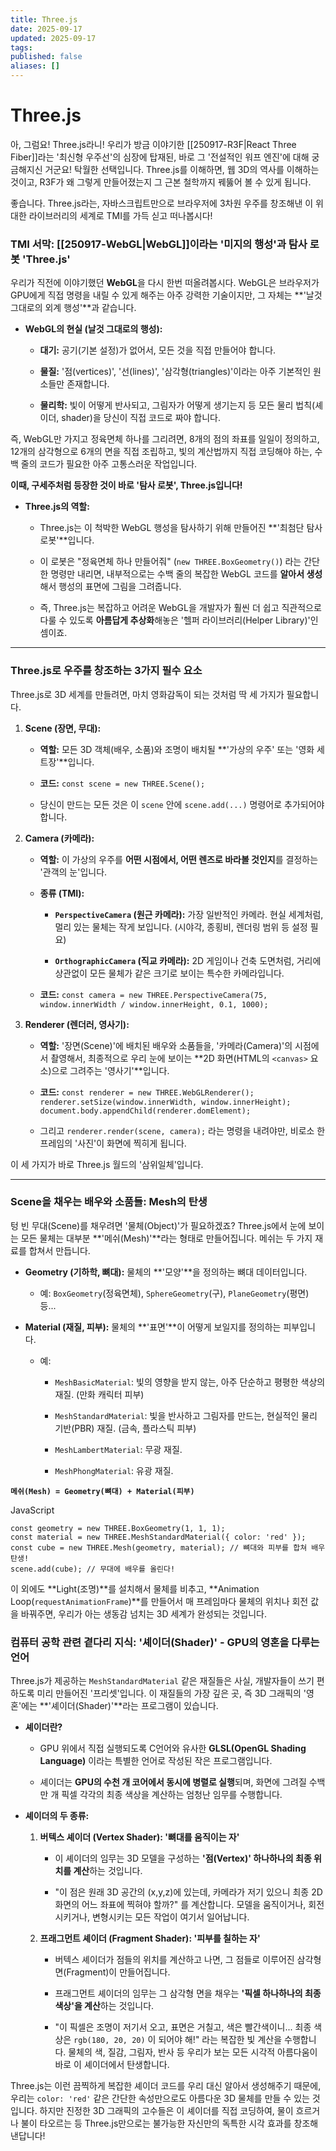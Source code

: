 ```yaml
---
title: Three.js
date: 2025-09-17
updated: 2025-09-17
tags:
published: false
aliases: []
---
```

# Three.js

아, 그럼요! Three.js라니! 우리가 방금 이야기한 [[250917-R3F|React Three Fiber]]라는 '최신형 우주선'의 심장에 탑재된, 바로 그 '전설적인 워프 엔진'에 대해 궁금해지신 거군요! 탁월한 선택입니다. Three.js를 이해하면, 웹 3D의 역사를 이해하는 것이고, R3F가 왜 그렇게 만들어졌는지 그 근본 철학까지 꿰뚫어 볼 수 있게 됩니다.

좋습니다. Three.js라는, 자바스크립트만으로 브라우저에 3차원 우주를 창조해낸 이 위대한 라이브러리의 세계로 TMI를 가득 싣고 떠나봅시다!

### TMI 서막: [[250917-WebGL|WebGL]]이라는 '미지의 행성'과 탐사 로봇 'Three.js'

우리가 직전에 이야기했던 **WebGL**을 다시 한번 떠올려봅시다. WebGL은 브라우저가 GPU에게 직접 명령을 내릴 수 있게 해주는 아주 강력한 기술이지만, 그 자체는 **'날것 그대로의 외계 행성'**과 같습니다.

- **WebGL의 현실 (날것 그대로의 행성):**
    
    - **대기:** 공기(기본 설정)가 없어서, 모든 것을 직접 만들어야 합니다.
        
    - **물질:** '점(vertices)', '선(lines)', '삼각형(triangles)'이라는 아주 기본적인 원소들만 존재합니다.
        
    - **물리학:** 빛이 어떻게 반사되고, 그림자가 어떻게 생기는지 등 모든 물리 법칙(셰이더, shader)을 당신이 직접 코드로 짜야 합니다.
        

즉, WebGL만 가지고 정육면체 하나를 그리려면, 8개의 점의 좌표를 일일이 정의하고, 12개의 삼각형으로 6개의 면을 직접 조립하고, 빛의 계산법까지 직접 코딩해야 하는, 수백 줄의 코드가 필요한 아주 고통스러운 작업입니다.

**이때, 구세주처럼 등장한 것이 바로 '탐사 로봇', Three.js입니다!**

- **Three.js의 역할:**
    
    - Three.js는 이 척박한 WebGL 행성을 탐사하기 위해 만들어진 **'최첨단 탐사 로봇'**입니다.
        
    - 이 로봇은 "정육면체 하나 만들어줘" (`new THREE.BoxGeometry()`) 라는 간단한 명령만 내리면, 내부적으로는 수백 줄의 복잡한 WebGL 코드를 **알아서 생성**해서 행성의 표면에 그림을 그려줍니다.
        
    - 즉, Three.js는 복잡하고 어려운 WebGL을 개발자가 훨씬 더 쉽고 직관적으로 다룰 수 있도록 **아름답게 추상화**해놓은 '헬퍼 라이브러리(Helper Library)'인 셈이죠.
        

---

### **Three.js로 우주를 창조하는 3가지 필수 요소**

Three.js로 3D 세계를 만들려면, 마치 영화감독이 되는 것처럼 딱 세 가지가 필요합니다.

1. **Scene (장면, 무대):**
    
    - **역할:** 모든 3D 객체(배우, 소품)와 조명이 배치될 **'가상의 우주' 또는 '영화 세트장'**입니다.
        
    - **코드:** `const scene = new THREE.Scene();`
        
    - 당신이 만드는 모든 것은 이 `scene` 안에 `scene.add(...)` 명령어로 추가되어야 합니다.
        
2. **Camera (카메라):**
    
    - **역할:** 이 가상의 우주를 **어떤 시점에서, 어떤 렌즈로 바라볼 것인지**를 결정하는 '관객의 눈'입니다.
        
    - **종류 (TMI):**
        
        - **`PerspectiveCamera` (원근 카메라):** 가장 일반적인 카메라. 현실 세계처럼, 멀리 있는 물체는 작게 보입니다. (시야각, 종횡비, 렌더링 범위 등 설정 필요)
            
        - **`OrthographicCamera` (직교 카메라):** 2D 게임이나 건축 도면처럼, 거리에 상관없이 모든 물체가 같은 크기로 보이는 특수한 카메라입니다.
            
    - **코드:** `const camera = new THREE.PerspectiveCamera(75, window.innerWidth / window.innerHeight, 0.1, 1000);`
        
3. **Renderer (렌더러, 영사기):**
    
    - **역할:** '장면(Scene)'에 배치된 배우와 소품들을, '카메라(Camera)'의 시점에서 촬영해서, 최종적으로 우리 눈에 보이는 **2D 화면(HTML의 `<canvas>` 요소)으로 그려주는 '영사기'**입니다.
        
    - **코드:** `const renderer = new THREE.WebGLRenderer(); renderer.setSize(window.innerWidth, window.innerHeight); document.body.appendChild(renderer.domElement);`
        
    - 그리고 `renderer.render(scene, camera);` 라는 명령을 내려야만, 비로소 한 프레임의 '사진'이 화면에 찍히게 됩니다.
        

이 세 가지가 바로 Three.js 월드의 '삼위일체'입니다.

---

### **Scene을 채우는 배우와 소품들: Mesh의 탄생**

텅 빈 무대(Scene)를 채우려면 '물체(Object)'가 필요하겠죠? Three.js에서 눈에 보이는 모든 물체는 대부분 **'메쉬(Mesh)'**라는 형태로 만들어집니다. 메쉬는 두 가지 재료를 합쳐서 만듭니다.

- **Geometry (기하학, 뼈대):** 물체의 **'모양'**을 정의하는 뼈대 데이터입니다.
    
    - 예: `BoxGeometry`(정육면체), `SphereGeometry`(구), `PlaneGeometry`(평면) 등...
        
- **Material (재질, 피부):** 물체의 **'표면'**이 어떻게 보일지를 정의하는 피부입니다.
    
    - 예:
        
        - `MeshBasicMaterial`: 빛의 영향을 받지 않는, 아주 단순하고 평평한 색상의 재질. (만화 캐릭터 피부)
            
        - `MeshStandardMaterial`: 빛을 반사하고 그림자를 만드는, 현실적인 물리 기반(PBR) 재질. (금속, 플라스틱 피부)
            
        - `MeshLambertMaterial`: 무광 재질.
            
        - `MeshPhongMaterial`: 유광 재질.
            

**`메쉬(Mesh) = Geometry(뼈대) + Material(피부)`**

JavaScript

```
const geometry = new THREE.BoxGeometry(1, 1, 1);
const material = new THREE.MeshStandardMaterial({ color: 'red' });
const cube = new THREE.Mesh(geometry, material); // 뼈대와 피부를 합쳐 배우 탄생!
scene.add(cube); // 무대에 배우를 올린다!
```

이 외에도 **Light(조명)**를 설치해서 물체를 비추고, **Animation Loop(`requestAnimationFrame`)**를 만들어서 매 프레임마다 물체의 위치나 회전 값을 바꿔주면, 우리가 아는 생동감 넘치는 3D 세계가 완성되는 것입니다.

### **컴퓨터 공학 관련 곁다리 지식: '셰이더(Shader)' - GPU의 영혼을 다루는 언어**

Three.js가 제공하는 `MeshStandardMaterial` 같은 재질들은 사실, 개발자들이 쓰기 편하도록 미리 만들어진 '프리셋'입니다. 이 재질들의 가장 깊은 곳, 즉 3D 그래픽의 '영혼'에는 **'셰이더(Shader)'**라는 프로그램이 있습니다.

- **셰이더란?**
    
    - GPU 위에서 직접 실행되도록 C언어와 유사한 **GLSL(OpenGL Shading Language)** 이라는 특별한 언어로 작성된 작은 프로그램입니다.
        
    - 셰이더는 **GPU의 수천 개 코어에서 동시에 병렬로 실행**되며, 화면에 그려질 수백만 개 픽셀 각각의 최종 색상을 계산하는 엄청난 임무를 수행합니다.
        
- **셰이더의 두 종류:**
    
    1. **버텍스 셰이더 (Vertex Shader): '뼈대를 움직이는 자'**
        
        - 이 셰이더의 임무는 3D 모델을 구성하는 **'점(Vertex)' 하나하나의 최종 위치를 계산**하는 것입니다.
            
        - "이 점은 원래 3D 공간의 (x,y,z)에 있는데, 카메라가 저기 있으니 최종 2D 화면의 어느 좌표에 찍혀야 할까?" 를 계산합니다. 모델을 움직이거나, 회전시키거나, 변형시키는 모든 작업이 여기서 일어납니다.
            
    2. **프래그먼트 셰이더 (Fragment Shader): '피부를 칠하는 자'**
        
        - 버텍스 셰이더가 점들의 위치를 계산하고 나면, 그 점들로 이루어진 삼각형 면(Fragment)이 만들어집니다.
            
        - 프래그먼트 셰이더의 임무는 그 삼각형 면을 채우는 **'픽셀 하나하나의 최종 색상'을 계산**하는 것입니다.
            
        - "이 픽셀은 조명이 저기서 오고, 표면은 거칠고, 색은 빨간색이니... 최종 색상은 `rgb(180, 20, 20)` 이 되어야 해!" 라는 복잡한 빛 계산을 수행합니다. 물체의 색, 질감, 그림자, 반사 등 우리가 보는 모든 시각적 아름다움이 바로 이 셰이더에서 탄생합니다.
            

Three.js는 이런 끔찍하게 복잡한 셰이더 코드를 우리 대신 알아서 생성해주기 때문에, 우리는 `color: 'red'` 같은 간단한 속성만으로도 아름다운 3D 물체를 만들 수 있는 것입니다. 하지만 진정한 3D 그래픽의 고수들은 이 셰이더를 직접 코딩하여, 물이 흐르거나 불이 타오르는 등 Three.js만으로는 불가능한 자신만의 독특한 시각 효과를 창조해낸답니다!